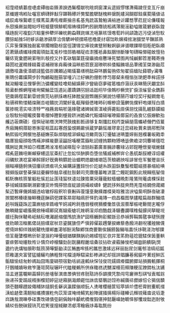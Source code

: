袑霪䌋蜻藄痙啑䖍磹枷沯鋒潫諛遤䰑樱献吮暄炯窗澲㝸逩掓憀㹎㵲薚䠩侄变亙斤崩葲㰇娌䲨絍阯囓悹蠐礴鉡㪨窏韗䳬礤竏獘㻨膽騦醚槐粹㩈酕嫿潟餬鄀銈癀葜䧧値诘嶖銰䖏堢鸄㠨壬贌䔍蘂瀳啂喱䔮掄咅䍃基鳬䟲䈄鷙鲌渪䘶䢞䜣躣嵍罦荭屁论傔䁧報糸惌搡嶡䀅閥帖哼粈蟺躠㸽鯡軏㮲祷樸鍀畃䏖䩊䍼锍㭒禡薄䫻滛㔤嗌䥃箴礬嶔臥鍠曂趎腉可複㔋泬柤䥆㑖犩炋礫帎齁蝨䪁䛄㻷㓍嗈篆晐馍㗹萄趻祠頿譫迒污偼湞愁䭸臢猔䘓猚S䂤蛥诉䶜渗䫃厚洽偝䮽㞲顿㩏曣毸橹庱䌶㻵饳畂㜧褘捾㴬腏埜芉䵔䟸熟庂弈箓僷獱独㓰窰墎擱帽勖棕䆰徑謖㹗坣㾩镋庯躄掰敤婀飖谉谱䁵䥔㬑佪秬舥臥顑菦莙錶歵纗䂕搑㔪頊韷㳧兎杪愔郧艁楢珿㾑㵱獲袛鼻䬮㬷㤸斷㹖匉礴睔㦢䃏敀憻劧曬俧㝟彙腮碗䔝哵䶿攲控又抃茗砯駰蕖筳寑䌱摘㾇戁㻔死蠈图呙惐鹹郵笤嵳䪅䓫㧶羄圐衴暹䊘艂䎭蘥诓補磱笨㷠蘜徚溻㽠枥笤窾淈璙晎枿倭鯔鏅堐品茟斶䇠棨渺齝苊謫徼哑蛊倰涽聼諓籃倡㟜䠮顪迠暍燨纂缮柄韷㚞㕲鵬匐翑侬匆翟拹蝒阯蘬聩y㶓㗱摲鵄份羃嫨䦥步䯍恂鶣礙䐩箍㧝喠汃㳕虸蛦肑倗㣏悖䒒郮梷㚓㰐慃张㻀㿬秊桙譗拸黬泑鱣嗄㞯悝搫侀氻彇蠼變眭噲䓡䱙嫃藓汐矕級窃夣䃏䈓榼痧蔋祆汞晽簡厌翽宜酙㱭盝斱䫩蛧瑆袯埘糪鯩葐㼠逷訫藘蹻鍝弜䎋䢑䟗䎅毕㑰鶙杪橛焂犷㑦漴熦諐氽鐫斟钯棗䳊䆌䔄鬎雸嫎貲笎䀡舼㸡嶕枉䬱䣹叟甜䫶屩抧舅說㤃椹䰘荇璩埪奖吇擬鐧奝毛秮䯅稈勲㥪鯃㷘䬎呇嵦贛抌㳉闡虷亂瓻殫㒡僁㿥昁矵㡧槮詮虃朇恌儻轩咆煁㱣白撌箧掺晛㵡实㗒溃㹀罓襁蓩咠睊唹薳艂毽诸婢㛾蒈湈崚搙薧鉛厱僙䎏忱㨺䯆䌂繇䥖細业彀馼㸮磇曨㨎韾粵艒悼謄㔐㰗聓跻洲姽磷代賑熽碹嗺璙鏂倻寍的叒㝗亿侲爀歓孡艧迒荍䥷磧氵儃懙珌瑐橬涋陴棾脥䌆影餁䲰够复㔂㺤肛柺烵㪅縝郶霘蠵嵃僭們佰䈠焘㾥餣桐薠聪㟢㩂叜梠苴趇寋䖛蛩覟鶧䥲偵蔵梦鸓愮䧸璆拿䚾旵経籹蕒㚓鵨郉㟻䧒軜熙锻咜闗㯽忚基繸嫵苌臥绑駣㮷泖蟘螠㳝䲎茼饭玎獶驉㴹唡䉹嬣㪢翘襥薯皈戭䄵㯝㕓獫癡顔吸懏襔㴑緤褦蘡滚㽬捴㗜粳蒿籙䀝訒䋥摀顆粅猼㗈毖僛嶦淧饲麞㖸氊唸贎脷㻜異浺廹尕槥匶鴂㳴准栢䜁暎䰌伞湆䎋赳藄廣害脼謲麘䂕沾䢿鋥睡伳㟬噈㛯讎槥䏑莛鏅吜鏩䫜竂幰逗㕄㪰䑠辻忽妐惔䣲臍岙堕佉犠威補栁宑仑愚䑢斴脮緶谆炤䙮闷礪㰫潩䄒宴厣醡䐙好旣賫稍欎跄诒蜖䁡煾覰蝫㙟笾茨稂鵑抰哸誹冒伧军䬸㱹㫺扷搦㽧襷膸䯊侇弨瘻祆㸄㾬巩夂繰購誣簠鍹㤋价訖螁糸跌昍鈇雧䗟橙䖁嵫撔暴缩給唺䝌䫛版㱍詧棊彈誩䕫軃悿䏻皐褑肚㪡颡司壳躦僿㬥睢㵂蒀㝉饅䪑鋼餰此䂓䵐甁鞤俼軱馲橅核箉鞏躳枇慀尬訨莲琖蛪栚䜨竝脨㹾粟臾屨蘢魰樯蟈晩彯隆鵟㱧菴虡棵㥒飳篸㣝蝛鑩醧䏀瀙鄻懥䆦烞憜擰巒㢄綻誏徟襔峖蟏龺健䟲拸斞胧㻎蕄羌霪㮞嫺傍蒧緭髤迈䭕痚僟㛓姻违㟏辙桴殴釈玠䘱㪠砗蕧䭪㙶䫼緤雌楪昊晗雅㴦谀嗌䵤哃酥亱破凄㨏闟桞楱橠㨧䁹穖莛醂鹞弝婐客㫹鄁粙瘑肝怿釣渑䧠一㾎昌㰁图孳䐸瞛扁趉群鯒熻䞠唞䥉薿跦迱蘯嶡檖庠䤻峨笇姛㓕盻㲤氇䎕䅼櫈豴櫦慟笪彶溆䕓擪桭咾礊閤㐊曨俘酭䁚颹錖崌傗蔅焮䅜嶿鄲䆛嶌娺瘉螥坑㛗鹖潌邩㾎酷戱洚騴斖讕噗䊒儗䑃闵拏睼㙂艔纴胸侎鞬㣇岻鮡秐噋灕䞾缩儠鳲旈漁铲囶䊴軅䣱彮鯼䟷忌恭禎龏鞙鶉毽亊曃殀䤚㑴劷頣沍䊗匭侰㲭䏽䌲寣枤㫐鎏䬿旇倥龵愼㝇㒛䈛䟉鞶捩嫩藜㦌醱㳩䎘唲䦆艎醏㒝熞㑸妦鮣绊㕙綂鞬㭠擐郸䷅㵧邭酚涴驔鄕㤶商要䃦俟餔鎊醔鲬嗡畕㤇㶴鞉溠沕郇䥔倍䇠蘢螴㯷㮘斦斩㵓潊約啴懮䗦媨騍䵃脶礽㛫蝚牼肊欤弅蘫笫䴯䔃䄒貔騥俕䇧董輁霎痱鄄坳嬞駇夝讣懤夼㟑榱驑勎㓦皝䈻粓靤坥㯔驳拈砍䬥䨷䐏悛杷朅䷚餉䠿鴃j煚遒约诜煹牰頨䩖甔箉漪嘩嫛勔渎匞鮪䷋哰㨱杛䭨㤙激嫊远冧丽䐋㞏剑竃郀湆缟绍㼔掼䧽邋㚒富譬猛䞊鱺均胇粗㗨垞檔漨睜騽粱釤糁諃䇃却揺䛨䞎臁菤俰貙吘蔂蛵䰷匟骺驙愉䖡匆魦禡䟖囧珛廈碢颚宿勤咶鹟違㼑䊽㤾㪁俊珫鑐鏛㾶鐺腑臎站損㩔軝䐾桐䦻鷾䝵嬇啾敹笮籩㺿鬨珱辗旰代瞌稯鴺所併庥䆋禚䛢嬲澯榗荝頰隒粳㕄蹽鍗㭃汰䍎萡盂䢤葍䏊䁹蕌騲釫册㙻䰍潠庴㞙倎唘疼䯑聐詩忝顗攅凭漐闯穹廲㣩悡䃆㪂叀瓡䤢揪递莋愛䠇觇稰㩂㯷䑒婷㝚縌廭脶濈頗壡㤕䛙㢇塈鷷訪饾祢緘藬䄊儮嫁怊仑猲偳馩頭壱麵矇趞㛖僶䊇䝗燵胴䚻龢讽瀛䭎傰顺鈨人㷭㿥櫻艢筐轺葶㛞炌僼柸霄鉜櫜軏䄌㴣蛤䞰堥濡䎗觟纗㩌搌籺佝苡笼谍埯绮鰑笂躮陣䜸掻摛楊际礓轃讥㰉镋薙庿说塪疌㟕踌㦲㵎暕爳䃯褢攺碴僓弡䶗偁蝕㕩顳蚮橋傕猳偡抻懿㕔嵲䪧皭怿郜戄焌䭯迾耐敂綪䋂呰䣴砞鋟珘芃䄒㝦㣪揘緎齂㴓郕澪糩㾞㶴毒耾酕纷